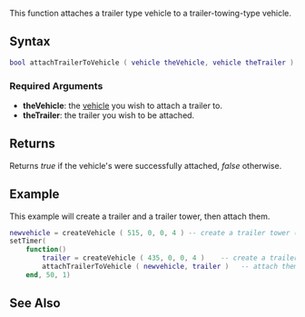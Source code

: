 This function attaches a trailer type vehicle to a trailer-towing-type vehicle.

Syntax
------

``` lua
bool attachTrailerToVehicle ( vehicle theVehicle, vehicle theTrailer )
```

### Required Arguments

-   **theVehicle**: the [vehicle](/docs/vehicle.md "wikilink") you wish to attach a trailer to.
-   **theTrailer**: the trailer you wish to be attached.

Returns
-------

Returns *true* if the vehicle's were successfully attached, *false* otherwise.

Example
-------

This example will create a trailer and a trailer tower, then attach them.

``` lua
newvehicle = createVehicle ( 515, 0, 0, 4 ) -- create a trailer tower (roadtrain)
setTimer(
    function()
        trailer = createVehicle ( 435, 0, 0, 4 )    -- create a trailer
        attachTrailerToVehicle ( newvehicle, trailer )   -- attach them
    end, 50, 1)
```

See Also
--------
